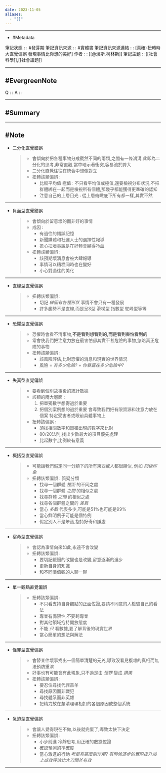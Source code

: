```yaml
---
date: 2023-11-05
aliases:
  - "[]"
---
```

---
- #Metadata 

筆記狀態 : :   #發芽期 
筆記資訊來源 : : #實體書 
筆記資訊來源連結 : : [真確-扭轉時大直覺偏誤 發現事情比你想的美好]
作者 : : [[@漢斯.柯林斯]]
筆記主題 : :[[社會科學]],[[社會議題]]

---
#EvergreenNote
---
Q : :
A : :

---
#Summary
---






---
#Note 
---
- 二分化直覺錯誤
	> - 會傾向於把各種事物分成截然不同的兩類,之間有一條鴻溝,此即為二分化的思考,非常直觀,當中暗示著衝突,容易流於誇大
	> - 二分化直覺往往在統合中想像對立
	> - 扭轉該類偏誤 : 
	> 	- 比較平均值 極值 :
	> 		不只看平均值或極值,還要檢視分布狀況,不把群體綁在一起而是檢視所有個體,那幾乎都能獲得更準確的認知
	> 	- 注意自己的上層目光 : 
	> 		從上層俯瞰底下所有都一樣,其實不然

---
- 負面型直覺錯誤
	> - 會傾向於留意壞的而非好的事情
	> - 成因 : 
	> 	- 有過往的錯誤記憶 
	> 	- 新聞媒體和社運人士的選擇性報導
	> 	- 擔心把壞事說是在好轉會顯得冷血
	> - 扭轉該類偏誤 : 
	> 	- 該預期壞消息會被大肆報導
	> 	- 事情可以糟糕同時也在變好
	> 	- 小心對過往的美化

---
- 直線型直覺偏誤
	> - 扭轉該類偏誤 : 
	> 	- 切記 *線圖有各種形狀* 事情不會只有一種發展
	> 	- 許多趨勢不是直線,而是呈S型 滑梯型 指數型 駝峰型等等

---
- 恐懼型直覺偏誤
	> - 恐懼時會看不清事物,**不是看到想看到的,而是看到害怕看到的**
	> - 常會使我們把注意力放在最害怕卻其實不甚危險的事物,忽略真正危險的事物
	> - 扭轉該類偏誤 : 
	> 	- 該風險評估,比對恐懼的消息和現實的世界情況
	> 	- 風險 = *有多少危險?* + *你暴露在多少危險中?*

---
- 失真型直覺偏誤
	> - 要看到個別故事後的統計數據
	> - 該類的兩大層面 : 
	>	1. 把單獨數字想得過於重要 
	>	2. 把個別案例想的過於重要
	>	會導致我們把有限資源和注意力放在個案 特定受害者或眼前具體事物上
	> - 扭轉該偏誤 :
	> 	- 須找相關數字和單獨出現的數字來比對
	> 	- 80/20法則,找出少數最大的項目優先處理
	> 	- 比起數字,比例較有意義

---
- 概括型直覺偏誤
	> - 可能讓我們假定同一分類下的所有東西或人都很類似, 例如 *刻板印象*
	> - 扭轉該類偏誤 : 質疑分類
	> 	- 找尋一個群體 *裡面* 的不同之處
	> 	- 找尋一個群體 *之間* 的相似之處
	> 	- 找尋群體 *之間* 的相似之處
	> 	- 找尋各個群體之間的 *差異*
	> 	- 當心 *多數* 代表多少,可能是51%也可能是99%
	> 	- 當心鮮明例子可能是個特例
	> 	- 假定別人不是笨蛋,抱持好奇和謙虛

---
- 宿命型直覺偏誤
	> - 會認為事情向來如此,永遠不會改變
	> - 扭轉該類偏誤 : 
	>	- 要切記緩慢的改變也是改變,留意逐漸的進步
	>	- 更新自身的知識
	>	- 和不同價值觀的人聊一聊

---
- 單一觀點直覺偏誤
	> - 扭轉該類偏誤 : 
	> 	- 不只看支持自身觀點的正面佐證,要請不同意的人檢驗自己的看法
	> 	- 專業有侷限性,不要跨專業
	> 	- 對其他領域抱持開放態度
	> 	- 不能 *只* 看數據,要了解背後的現實世界
	> 	- 當心簡單的想法與解法

---
- 怪罪型直覺偏誤
	> - 會替某件壞事找出一個簡單清楚的元兇,導致沒看見複雜的真相而無法預防重演
	> - 好事也有可能會有此現象,只不過是由 *怪罪* 變成 *讚美* 
	> - 扭轉該類偏誤 : 
	> 	- 要忍住尋找代罪羔羊
	> 	- 尋找原因而非戰犯
	> 	- 尋找體系而非英雄
	> 	- 把精力放在釐清環環相扣的各個原因或整個系統

---
- 急迫型直覺偏誤
	> - 會讓人覺得現在不做,以後就完蛋了,導致太快下決定
	> - 扭轉該類偏誤 : 
	> 	- 小步前進 冷靜思考,用正確的數據佐證
	> 	- 確認預測的準確度
	> 	- 當心激進的行動 *考量有甚麼副作用? 有時候逐步的實際提升加上成效評估比大刀闊斧有效*

---


